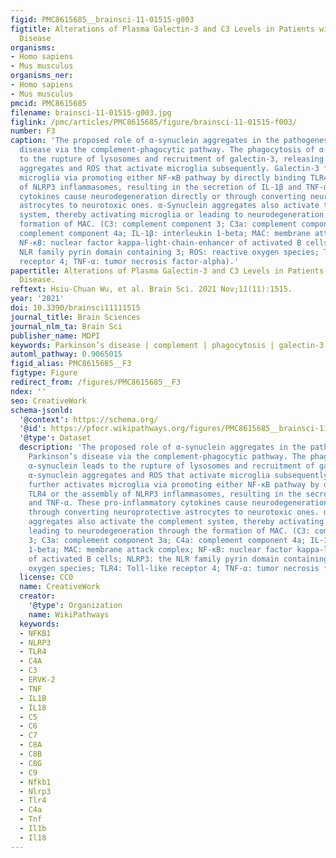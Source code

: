 ```yaml
---
figid: PMC8615685__brainsci-11-01515-g003
figtitle: Alterations of Plasma Galectin-3 and C3 Levels in Patients with Parkinson’s
  Disease
organisms:
- Homo sapiens
- Mus musculus
organisms_ner:
- Homo sapiens
- Mus musculus
pmcid: PMC8615685
filename: brainsci-11-01515-g003.jpg
figlink: /pmc/articles/PMC8615685/figure/brainsci-11-01515-f003/
number: F3
caption: 'The proposed role of α-synuclein aggregates in the pathogenesis of Parkinson’s
  disease via the complement-phagocytic pathway. The phagocytosis of α-synuclein leads
  to the rupture of lysosomes and recruitment of galectin-3, releasing α-synuclein
  aggregates and ROS that activate microglia subsequently. Galectin-3 further activates
  microglia via promoting either NF-κB pathway by directly binding TLR4 or the assembly
  of NLRP3 inflammasomes, resulting in the secretion of IL-1β and TNF-α. These pro-inflammatory
  cytokines cause neurodegeneration directly or through converting neuroprotective
  astrocytes to neurotoxic ones. α-Synuclein aggregates also activate the complement
  system, thereby activating microglia or leading to neurodegeneration through the
  formation of MAC. (C3: complement component 3; C3a: complement component 3a; C4a:
  complement component 4a; IL-1β: interleukin 1-beta; MAC: membrane attack complex;
  NF-κB: nuclear factor kappa-light-chain-enhancer of activated B cells; NLRP3: the
  NLR family pyrin domain containing 3; ROS: reactive oxygen species; TLR4: Toll-like
  receptor 4; TNF-α: tumor necrosis factor-alpha).'
papertitle: Alterations of Plasma Galectin-3 and C3 Levels in Patients with Parkinson’s
  Disease.
reftext: Hsiu-Chuan Wu, et al. Brain Sci. 2021 Nov;11(11):1515.
year: '2021'
doi: 10.3390/brainsci11111515
journal_title: Brain Sciences
journal_nlm_ta: Brain Sci
publisher_name: MDPI
keywords: Parkinson’s disease | complement | phagocytosis | galectin-3 | C3 | biomarker
automl_pathway: 0.9065015
figid_alias: PMC8615685__F3
figtype: Figure
redirect_from: /figures/PMC8615685__F3
ndex: ''
seo: CreativeWork
schema-jsonld:
  '@context': https://schema.org/
  '@id': https://pfocr.wikipathways.org/figures/PMC8615685__brainsci-11-01515-g003.html
  '@type': Dataset
  description: 'The proposed role of α-synuclein aggregates in the pathogenesis of
    Parkinson’s disease via the complement-phagocytic pathway. The phagocytosis of
    α-synuclein leads to the rupture of lysosomes and recruitment of galectin-3, releasing
    α-synuclein aggregates and ROS that activate microglia subsequently. Galectin-3
    further activates microglia via promoting either NF-κB pathway by directly binding
    TLR4 or the assembly of NLRP3 inflammasomes, resulting in the secretion of IL-1β
    and TNF-α. These pro-inflammatory cytokines cause neurodegeneration directly or
    through converting neuroprotective astrocytes to neurotoxic ones. α-Synuclein
    aggregates also activate the complement system, thereby activating microglia or
    leading to neurodegeneration through the formation of MAC. (C3: complement component
    3; C3a: complement component 3a; C4a: complement component 4a; IL-1β: interleukin
    1-beta; MAC: membrane attack complex; NF-κB: nuclear factor kappa-light-chain-enhancer
    of activated B cells; NLRP3: the NLR family pyrin domain containing 3; ROS: reactive
    oxygen species; TLR4: Toll-like receptor 4; TNF-α: tumor necrosis factor-alpha).'
  license: CC0
  name: CreativeWork
  creator:
    '@type': Organization
    name: WikiPathways
  keywords:
  - NFKB1
  - NLRP3
  - TLR4
  - C4A
  - C3
  - ERVK-2
  - TNF
  - IL1B
  - IL18
  - C5
  - C6
  - C7
  - C8A
  - C8B
  - C8G
  - C9
  - Nfkb1
  - Nlrp3
  - Tlr4
  - C4a
  - Tnf
  - Il1b
  - Il18
---
```

